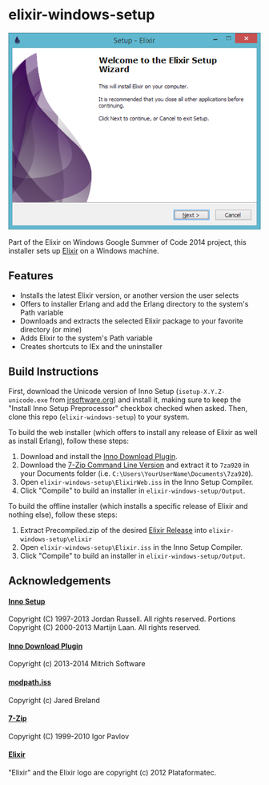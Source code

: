 # elixir-windows-setup

![elixir-websetup](assets/screenshot.png)

Part of the Elixir on Windows Google Summer of Code 2014 project, this installer sets up [Elixir](http://elixir-lang.org/) on a Windows machine.

## Features

* Installs the latest Elixir version, or another version the user selects
* Offers to installer Erlang and add the Erlang directory to the system's Path variable
* Downloads and extracts the selected Elixir package to your favorite directory (or mine)
* Adds Elixir to the system's Path variable
* Creates shortcuts to IEx and the uninstaller

## Build Instructions

First, download the Unicode version of Inno Setup (`isetup-X.Y.Z-unicode.exe` from [jrsoftware.org](http://www.jrsoftware.org/isdl.php#stable)) and install it, making sure to keep the "Install Inno Setup Preprocessor" checkbox checked when asked.  Then, clone this repo (`elixir-windows-setup`) to your system.

To build the web installer (which offers to install any release of Elixir as well as install Erlang), follow these steps:

1. Download and install the [Inno Download Plugin](https://code.google.com/p/inno-download-plugin/).
2. Download the [7-Zip Command Line Version](http://www.7-zip.org/download.html) and extract it to `7za920` in your Documents folder (i.e. `C:\Users\YourUserName\Documents\7za920`).
3. Open `elixir-windows-setup\ElixirWeb.iss` in the Inno Setup Compiler.
4. Click "Compile" to build an installer in `elixir-windows-setup/Output`.

To build the offline installer (which installs a specific release of Elixir and nothing else), follow these steps:

1. Extract Precompiled.zip of the desired [Elixir Release](https://github.com/elixir-lang/elixir/releases/) into `elixir-windows-setup\elixir`
2. Open `elixir-windows-setup\Elixir.iss` in the Inno Setup Compiler.
3. Click "Compile" to build an installer in `elixir-windows-setup/Output`.

## Acknowledgements

#### [Inno Setup](http://www.jrsoftware.org/isinfo.php)
Copyright (C) 1997-2013 Jordan Russell. All rights reserved.
Portions Copyright (C) 2000-2013 Martijn Laan. All rights reserved.

#### [Inno Download Plugin](https://code.google.com/p/inno-download-plugin/)
Copyright (c) 2013-2014 Mitrich Software

#### [modpath.iss](http://legroom.net/software/modpath)
Copyright (c) Jared Breland

#### [7-Zip](http://www.7-zip.org/)
Copyright (C) 1999-2010 Igor Pavlov

#### [Elixir](http://elixir-lang.org/)
"Elixir" and the Elixir logo are copyright (c) 2012 Plataformatec.
